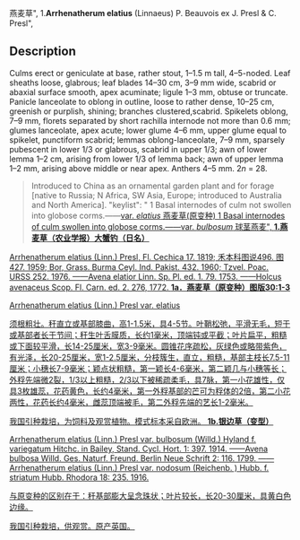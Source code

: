 燕麦草",
1.**Arrhenatherum elatius** (Linnaeus) P. Beauvois ex J. Presl & C. Presl",

## Description
Culms erect or geniculate at base, rather stout, 1–1.5 m tall, 4–5-noded. Leaf sheaths loose, glabrous; leaf blades 14–30 cm, 3–9 mm wide, scabrid or abaxial surface smooth, apex acuminate; ligule 1–3 mm, obtuse or truncate. Panicle lanceolate to oblong in outline, loose to rather dense, 10–25 cm, greenish or purplish, shining; branches clustered,scabrid. Spikelets oblong, 7–9 mm, florets separated by short rachilla internode not more than 0.6 mm; glumes lanceolate, apex acute; lower glume 4–6 mm, upper glume equal to spikelet, punctiform scabrid; lemmas oblong-lanceolate, 7–9 mm, sparsely pubescent in lower 1/3 or glabrous, scabrid in upper 1/3; awn of lower lemma 1–2 cm, arising from lower 1/3 of lemma back; awn of upper lemma 1–2 mm, arising above middle or near apex. Anthers 4–5 mm. 2*n* = 28.

> Introduced to China as an ornamental garden plant and for forage [native to Russia; N Africa, SW Asia, Europe; introduced to Australia and North America].
  "keylist": "
1 Basal internodes of culm not swollen into globose corms.——<a href='/info/Arrhenatherum elatius var. elatius?t=foc'>var. *elatius* 燕麦草(原变种)
1 Basal internodes of culm swollen into globose corms.——<a href='/info/Arrhenatherum elatius var. bulbosum?t=foc'>var. *bulbosum* 球茎燕麦",
**1.燕麦草（农业学报）大蟹钓（日名）**

Arrhenatherum elatius (Linn.) Presl, Fl. Cechica 17. 1819; 禾本科图说496. 图427. 1959; Bor, Grass. Burma Ceyl. Ind. Pakist. 432. 1960; Tzvel. Poac. URSS 252. 1976. ——Avena elatior Linn. Sp. Pl. ed. 1. 79. 1753. ——Holcus avenaceus Scop. Fl. Carn. ed. 2. 276, 1772.
**1a．燕麦草（原变种）图版30:1-3**

Arrhenatherum elatius (Linn.) Presl var. elatius

须根粗壮。秆直立或基部膝曲，高1-1.5米，具4-5节。叶鞘松弛，平滑无毛，短于或基部者长于节间；秆生叶舌膜质，长约1毫米，顶端钝或平截；叶片扁平，粗糙或下面较平滑，长14-25厘米，宽3-9毫米。圆锥花序疏松，灰绿色或略带紫色，有光泽，长20-25厘米，宽1-2.5厘米，分枝簇生，直立，粗糙，基部主枝长7.5-11厘米；小穗长7-9毫米；颖点状粗糙，第一颖长4-6毫米，第二颖几与小穗等长；外稃先端微2裂，1/3以上粗糙，2/3以下被稀疏柔毛，具7脉，第一小花雄性，仅具3枚雄蕊，花药黄色，长约4毫米，第一外稃基部的芒可为稃体的2倍，第二小花两性，花药长约4毫米，雌蕊顶端被毛，第二外稃先端的艺长1-2毫米。

我国引种栽培，为饲料及观赏植物。模式标本采自欧洲。
**1b.银边草（变型）**

Arrhenatherum elatius (Linn.) Presl var. bulbosum (Willd.) Hyland f. variegatum Hitchc. in Bailey, Stand. Cycl. Hort. 1: 397. 1914. ——Avena bulbosa Willd. Ges. Naturf. Freund. Berlin Neue Schrift 2: 116. 1799. ——Arrhenatherum elatius (Linn.) Presl var. nodosum (Reichenb. ) Hubb. f. striatum Hubb. Rhodora 18: 235. 1916.

与原变种的区别在于：秆基部膨大呈念珠状；叶片较长，长20-30厘米，具黄白色边缘。

我国引种栽培，供观赏。原产英国。
